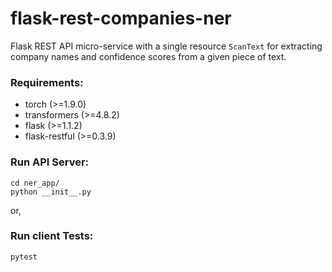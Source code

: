 # flask-rest-companies-ner
Flask REST API micro-service with a single resource ` ScanText ` for extracting company names and confidence scores from a given piece of text.

### Requirements:
- torch (>=1.9.0)
- transformers (>=4.8.2)
- flask (>=1.1.2)
- flask-restful (>=0.3.9)


### Run API Server: 

```
cd ner_app/
python __init__.py
```
or, 

### Run client Tests:

```
pytest
```
